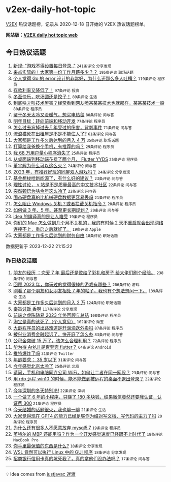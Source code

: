 # v2ex-daily-hot-topic

[V2EX](https://www.v2ex.com/) 热议话题榜，记录从 2020-12-18 日开始的 V2EX 热议话题榜单。

**网站版：[V2EX daily hot topic web](https://boojack.github.io/v2ex-daily-hot-topic-web/)**

## 今日热议话题

<!-- TODAY BEGIN -->

1. [新规: "游戏不得设置每日登录.."](https://www.v2ex.com/t/1002575) `241条评论` `分享发现`
1. [来点实际的！大家第一份工作月薪多少？？](https://www.v2ex.com/t/1002606) `195条评论` `职场话题`
1. [个人觉得 Go 的 error 设计的非常好，为什么还那么多人吐槽？](https://www.v2ex.com/t/1002535) `119条评论` `程序员`
1. [存款利率又降低了！](https://www.v2ex.com/t/1002484) `97条评论` `投资`
1. [冬至快乐，吃汤圆还是饺子！](https://www.v2ex.com/t/1002527) `89条评论` `生活`
1. [到底啥才叫技术厉害？经常看到网友喷某某某技术也就那样，某某某技术一般](https://www.v2ex.com/t/1002514) `80条评论` `程序员`
1. [鉴于冬天太冷又没暖气，想买电热毯](https://www.v2ex.com/t/1002480) `80条评论` `问与答`
1. [明年目标：转向前端和移动开发](https://www.v2ex.com/t/1002591) `77条评论` `程序员`
1. [怎么过去忘掉过去几年受过的伤害，背刺事件](https://www.v2ex.com/t/1002485) `71条评论` `问与答`
1. [流浪猫死在出租屋是不是不能住人了?](https://www.v2ex.com/t/1002533) `61条评论` `问与答`
1. [大家都是工作多久后达到的月入 4 万](https://www.v2ex.com/t/1002576) `35条评论` `职场话题`
1. [打算给我爸换个手机，有推荐的吗？](https://www.v2ex.com/t/1002690) `29条评论` `程序员`
1. [我 68 万用户量小程序消失了](https://www.v2ex.com/t/1002585) `25条评论` `程序员`
1. [从桌面端到移动端花费了两个月， Flutter YYDS](https://www.v2ex.com/t/1002571) `25条评论` `程序员`
1. [董宇辉为什么可以这么火？](https://www.v2ex.com/t/1002717) `24条评论` `问与答`
1. [2023 年，有推荐好玩的同屏双人游戏吗？](https://www.v2ex.com/t/1002495) `24条评论` `分享发现`
1. [基金想梭哈新能源了，有什么好的建议？](https://www.v2ex.com/t/1002596) `23条评论` `问与答`
1. [理性讨论， v 站是不是质量最高的中文技术社区](https://www.v2ex.com/t/1002605) `22条评论` `问与答`
1. [突然顿悟为啥今年这么冷了](https://www.v2ex.com/t/1002532) `22条评论` `问与答`
1. [固态硬盘真的比机械硬盘数据更容易丢吗](https://www.v2ex.com/t/1002492) `21条评论` `程序员`
1. [怎么阻止 Windows 关机？或者拦截关机指令？](https://www.v2ex.com/t/1002547) `20条评论` `程序员`
1. [如何做 3 年、5 年、甚至更长期规划？](https://www.v2ex.com/t/1002493) `20条评论` `问与答`
1. [idea 的编译真的是让人难受](https://www.v2ex.com/t/1002742) `19条评论` `程序员`
1. [你们的 Mac 怎么做到几个月不关机的，我的有时候 2 天不重启就会出现网络连接不上，重启之后就好了。](https://www.v2ex.com/t/1002489) `19条评论` `Apple`
1. [大家都是工作多久后达到的财务自由](https://www.v2ex.com/t/1002587) `18条评论` `职场话题`

数据更新于 2023-12-22 21:15:22

<!-- TODAY END -->

### 昨日热议话题

<!-- YESTERDAY BEGIN -->

1. [朋友的经历 ：恋爱 7 年 最后还是败给了彩礼和房子 给大佬们刷个经验。](https://www.v2ex.com/t/1002141) `238条评论` `问与答`
1. [回顾 2023 年，你玩过的觉得很棒的游戏有哪些？](https://www.v2ex.com/t/1002140) `206条评论` `游戏`
1. [刚看了那个朋友和女朋友相处 7 年的帖子，我也有个想法想问一下。](https://www.v2ex.com/t/1002199) `139条评论` `生活`
1. [大家都是工作多久后达到的月入 2 万](https://www.v2ex.com/t/1002248) `124条评论` `职场话题`
1. [奉旨讨饭 香啊](https://www.v2ex.com/t/1002169) `117条评论` `分享发现`
1. [前端之虎陈随易 2023 年终回顾与总结](https://www.v2ex.com/t/1002274) `108条评论` `程序员`
1. [淘宝是真的该死了（个人意见）](https://www.v2ex.com/t/1002138) `102条评论` `淘宝`
1. [大龄程序员的出路难道是开滴滴送外卖吗](https://www.v2ex.com/t/1002227) `87条评论` `程序员`
1. [被兴业消费金融起诉了，快开庭了怎么办](https://www.v2ex.com/t/1002176) `83条评论` `问与答`
1. [公积金突破 15 万了，该怎么合理利用？](https://www.v2ex.com/t/1002139) `72条评论` `程序员`
1. [华为得 ArkUI 是否套壳 flutter？](https://www.v2ex.com/t/1002165) `64条评论` `Android`
1. [推特爆炸了吗](https://www.v2ex.com/t/1002245) `31条评论` `Twitter`
1. [年龄要求： 35 岁以下](https://www.v2ex.com/t/1002166) `31条评论` `问与答`
1. [今年感觉北京太冷了](https://www.v2ex.com/t/1002158) `25条评论` `北京`
1. [请问，手机和电脑同连公司 WiFi，如何让二者在同一网段？](https://www.v2ex.com/t/1002345) `23条评论` `问与答`
1. [用 rdp 远程 win10 的时候，能不能做到被远程的桌面不退出登录？](https://www.v2ex.com/t/1002409) `22条评论` `程序员`
1. [今年深圳的冬天特别冷!](https://www.v2ex.com/t/1002163) `22条评论` `深圳`
1. [一个做了 6 年的小程序，只赚了 180 多块钱，结果微信竟然还要我认证，认证费 300](https://www.v2ex.com/t/1002311) `21条评论` `程序员`
1. [今天结婚的话题很火，我也聊一聊](https://www.v2ex.com/t/1002262) `21条评论` `生活`
1. [大家觉得现在 GPT4 的能力已经足够作为结对写文档、写代码的主力了吗](https://www.v2ex.com/t/1002346) `20条评论` `程序员`
1. [为什么还有很多人不愿意放弃 mysql5.7](https://www.v2ex.com/t/1002467) `19条评论` `程序员`
1. [英特尔的 MBP 还能用吗？作为一个开发感觉速度已经跟不上时代了](https://www.v2ex.com/t/1002361) `18条评论` `MacBook Pro`
1. [你手里最保值的东西是什么?](https://www.v2ex.com/t/1002197) `18条评论` `分享发现`
1. [WSL 竟然可以执行 Linux 中的 GUI 程序](https://www.v2ex.com/t/1002178) `18条评论` `分享发现`
1. [招商银行信用卡真的坑死我了，真的拿他们没办法吗？](https://www.v2ex.com/t/1002453) `17条评论` `问与答`

<!-- YESTERDAY END -->

---

💡 Idea comes from [justjavac 迷渡](https://github.com/justjavac/)
